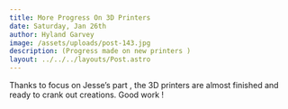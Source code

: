 ```yaml
---
title: More Progress On 3D Printers
date: Saturday, Jan 26th
author: Hyland Garvey
image: /assets/uploads/post-143.jpg
description: (Progress made on new printers )
layout: ../../../layouts/Post.astro
---
```


Thanks to focus on Jesse’s part , the 3D printers are almost finished and ready to crank out creations. Good work !
